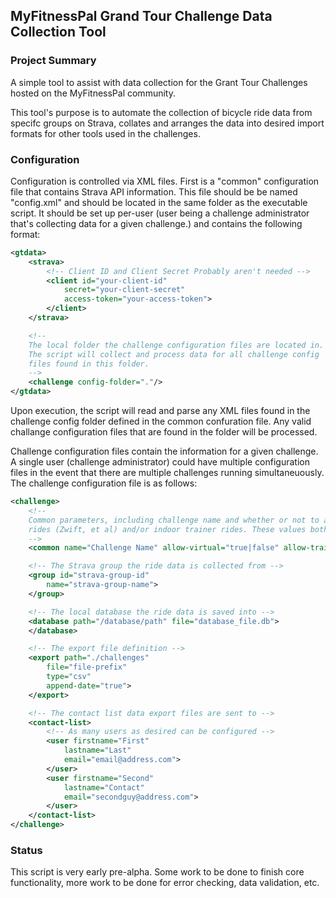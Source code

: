 ## MyFitnessPal Grand Tour Challenge Data Collection Tool

### Project Summary
A simple tool to assist with data collection for the Grant Tour Challenges hosted on the
MyFitnessPal community. 

This tool's purpose is to automate the collection of bicycle ride data from specifc groups on
Strava, collates and arranges the data into desired import formats for other tools used in the
challenges.

### Configuration
Configuration is controlled via XML files. First is a "common" configuration file that contains
Strava API information. This file should be be named "config.xml" and should be located in the
same folder as the executable script. It should be set up per-user (user being a challenge
administrator that's collecting data for a given challenge.) and contains the following format:

```xml
<gtdata>
    <strava>
        <!-- Client ID and Client Secret Probably aren't needed -->
        <client id="your-client-id"
            secret="your-client-secret"
            access-token="your-access-token">
        </client>
    </strava>

    <!--
    The local folder the challenge configuration files are located in.
    The script will collect and process data for all challenge config
    files found in this folder.
    -->
    <challenge config-folder="."/>
</gtdata>
```
Upon execution, the script will read and parse any XML files found in the challenge config folder
defined in the common confuration file. Any valid challange configuration files that are found in
the folder will be processed.

Challenge configuration files contain the information for a given challenge. A single user
(challenge administrator) could have multiple configuration files in the event that there are
multiple challenges running simultaneuously. The challenge configuration file is as follows:

```xml
<challenge>
    <!-- 
    Common parameters, including challenge name and whether or not to allow virtual
    rides (Zwift, et al) and/or indoor trainer rides. These values both default to true
    -->
    <common name="Challenge Name" allow-virtual="true|false" allow-trainer="true|false">

    <!-- The Strava group the ride data is collected from -->
    <group id="strava-group-id"
        name="strava-group-name">
    </group>

    <!-- The local database the ride data is saved into -->
    <database path="/database/path" file="database_file.db">
    </database>

    <!-- The export file definition -->
    <export path="./challenges"
        file="file-prefix"
        type="csv"
        append-date="true">
    </export>

    <!-- The contact list data export files are sent to -->
    <contact-list>
        <!-- As many users as desired can be configured -->
        <user firstname="First"
            lastname="Last"
            email="email@address.com">
        </user>
        <user firstname="Second"
            lastname="Contact"
            email="secondguy@address.com">
        </user>
    </contact-list>
</challenge>
```
### Status
This script is very early pre-alpha. Some work to be done to finish core functionality, more work to
be done for error checking, data validation, etc.

